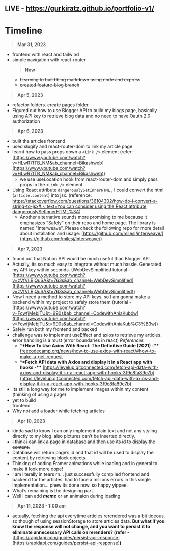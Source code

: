 ## LIVE - https://gurkiratz.github.io/portfolio-v1/

# Timeline

> **Mar 31, 2023**

- frontend with react and tailwind
- simple navigation with react-router
  > **Now**
  - ~~Learning to build blog markdown using node and express~~
  - ~~created feature-blog branch~~

> **Apr 5, 2023**

- refactor folders. create pages folder
- Figured out how to use Blogger API to build my blogs page, basically using API key to retrieve blog data and no need to have Oauth 2.0 authorization

> **Apr 6, 2023**

- built the articles frontend
- used slugify and react-router-dom to link my article page
- learnt how to pass props down a `<Link />` element (refer: [https://www.youtube.com/watch?v=HLwR7fTB_NM&ab_channel=Bikashweb](https://www.youtube.com/watch?v=HLwR7fTB_NM&ab_channel=Bikashweb))
  - we use useLocation hook from react-router-dom and simply pass props in the `<Link />` element.
- Using React attribute `dangerouslySetInnerHTML` , I could convert the html (`article.content`) into jsx. (reference: [https://stackoverflow.com/questions/36104302/how-do-i-convert-a-string-to-jsx#:~:text=You can consider using the React attribute dangerouslySetInnerHTML%3A](https://stackoverflow.com/questions/36104302/how-do-i-convert-a-string-to-jsx#:~:text=You%20can%20consider%20using%20the%20React%20attribute%20dangerouslySetInnerHTML%3A))
  - Another alternative sounds more promising to me because it emphasizes "Safely" on their repo and home page. The library is named "Interweave". Please check the following repo for more detail about installation and usage: [https://github.com/milesj/interweave/](https://github.com/milesj/interweave/)

> **Apr 7, 2023**

- found out that Notion API would be much useful than Blogger API.
- Actually, its so much easy to integrate without much hassle. Generated my API key within seconds. (WebDevSimplified tutorial - [https://www.youtube.com/watch?v=zVfVLBjQuSA&t=763s&ab_channel=WebDevSimplified](https://www.youtube.com/watch?v=zVfVLBjQuSA&t=763s&ab_channel=WebDevSimplified))
- Now I need a method to store my API keys, so I am gonna make a backend within my project to safely store them (tutorial - [https://www.youtube.com/watch?v=FcwfjMebjTU&t=990s&ab_channel=CodewithAniaKubów](https://www.youtube.com/watch?v=FcwfjMebjTU&t=990s&ab_channel=CodewithAniaKub%C3%B3w))
- Safely run both my frontend and backed
- challenge was to implement useEffect and axios to retrieve my articles. error handling is a must (error boundaries in react)
  _References_
  - \***\*How To Use Axios With React: The Definitive Guide (2021) -\*\*** [freecodecamp.org/news/how-to-use-axios-with-react/#how-to-make-a-get-request](http://freecodecamp.org/news/how-to-use-axios-with-react/#how-to-make-a-get-request)
  - \***\*Fetch API data with Axios and display it in a React app with hooks -\*\*** [https://levelup.gitconnected.com/fetch-api-data-with-axios-and-display-it-in-a-react-app-with-hooks-3f9c8fa89e7b](https://levelup.gitconnected.com/fetch-api-data-with-axios-and-display-it-in-a-react-app-with-hooks-3f9c8fa89e7b)
- Its still a long way for me to implement images within my content (thinking of using a page)
- yet to build <Article /> frontend
- Why not add a loader while fetching articles

> **Apr 10, 2023**

- kinda sad to know I can only implement plain text and not any styling directly to my blog. also pictures can’t be inserted directly.
- ~~I think i can link a page in database and then use its id to display the content.~~
- Database will return page’s id and that id will be used to display the content by retrieving block objects.
- Thinking of adding Framer animations while loading and in general to make it look more dope!
- I am literally in tears rn… just successfully compiled frontend and backend for the articles. had to face a millions errors in this single implementation… phew its done now. so happy yippee.
- What’s remaining is the designing part.
- Well i can add **_meme_** or an animaion during loading

> **Apr 11, 2023 - 1:00 am**

- actually, fetching the api everytime articles rerendered was a bit tideous. so though of using sessionStorage to store articles data. **But what if you know the response will not change, and you want to persist it to eliminate unnecessary API calls on rerenders? (refer -** [https://rapidapi.com/guides/persist-api-response](https://rapidapi.com/guides/persist-api-response)**)**
